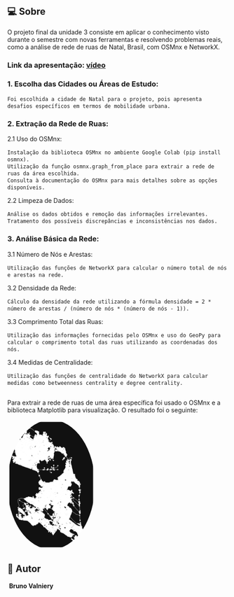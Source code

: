 ## 💻 Sobre

O projeto final da unidade 3 consiste em aplicar o conhecimento visto durante o semestre com novas ferramentas e resolvendo problemas reais, como a análise de rede de ruas de Natal, Brasil, com OSMnx e NetworkX.

### Link da apresentação: [vídeo](https://youtu.be/5KH7u75f7Zk)

### 1. Escolha das Cidades ou Áreas de Estudo:

    Foi escolhida a cidade de Natal para o projeto, pois apresenta desafios específicos em termos de mobilidade urbana.

### 2. Extração da Rede de Ruas:
2.1 Uso do OSMnx:

    Instalação da biblioteca OSMnx no ambiente Google Colab (pip install osmnx).
    Utilização da função osmnx.graph_from_place para extrair a rede de ruas da área escolhida.
    Consulta à documentação do OSMnx para mais detalhes sobre as opções disponíveis.

2.2 Limpeza de Dados:

    Análise os dados obtidos e remoção das informações irrelevantes.
    Tratamento dos possíveis discrepâncias e inconsistências nos dados.

### 3. Análise Básica da Rede:
3.1 Número de Nós e Arestas:

    Utilização das funções de NetworkX para calcular o número total de nós e arestas na rede.

3.2 Densidade da Rede:

    Cálculo da densidade da rede utilizando a fórmula densidade = 2 * número de arestas / (número de nós * (número de nós - 1)).

3.3 Comprimento Total das Ruas:

    Utilização das informações fornecidas pelo OSMnx e uso do GeoPy para calcular o comprimento total das ruas utilizando as coordenadas dos nós.

3.4 Medidas de Centralidade:

    Utilização das funções de centralidade do NetworkX para calcular medidas como betweenness centrality e degree centrality.

## 

Para extrair a rede de ruas de uma área específica foi usado o OSMnx e a biblioteca Matplotlib para visualização. O resultado foi o seguinte:

<img style="border-radius: 50%;" src="street_network_plot.png" width="200px;" alt="network"/>

## 🦸 Autor

 <img style="border-radius: 50%;" src="https://avatars.githubusercontent.com/u/8335305?s=460&u=203b39a74174bc1dbe279de61f5f9cb446447c2a&v=4" width="100px;" alt=""/>
 <b>Bruno Valniery</b>




